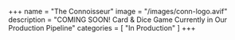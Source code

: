 +++
name = "The Connoisseur"
image = "/images/conn-logo.avif"
description = "COMING SOON! Card & Dice Game Currently in Our Production Pipeline"
categories = [
  "In Production"
]
+++
